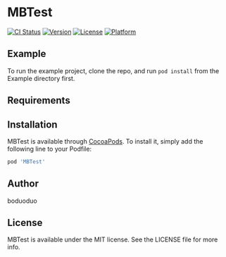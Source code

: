 # MBTest

[![CI Status](https://img.shields.io/travis/boduoduo/MBTest.svg?style=flat)](https://travis-ci.org/boduoduo/MBTest)
[![Version](https://img.shields.io/cocoapods/v/MBTest.svg?style=flat)](https://cocoapods.org/pods/MBTest)
[![License](https://img.shields.io/cocoapods/l/MBTest.svg?style=flat)](https://cocoapods.org/pods/MBTest)
[![Platform](https://img.shields.io/cocoapods/p/MBTest.svg?style=flat)](https://cocoapods.org/pods/MBTest)

## Example

To run the example project, clone the repo, and run `pod install` from the Example directory first.

## Requirements

## Installation

MBTest is available through [CocoaPods](https://cocoapods.org). To install
it, simply add the following line to your Podfile:

```ruby
pod 'MBTest'
```

## Author

boduoduo

## License

MBTest is available under the MIT license. See the LICENSE file for more info.
